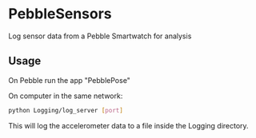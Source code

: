 # PebbleSensors
Log sensor data from a Pebble Smartwatch for analysis

## Usage
On Pebble run the app "PebblePose"

On computer in the same network:

```bash
python Logging/log_server [port]
```

This will log the accelerometer data to a file inside the Logging directory.
